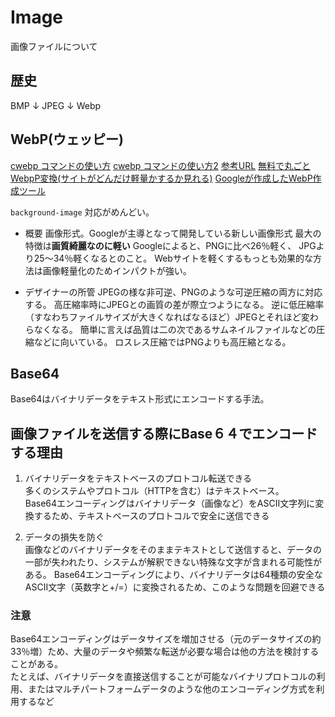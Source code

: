 # Image

画像ファイルについて

## 歴史

BMP
↓
JPEG
↓
Webp

## WebP(ウェッピー)

[cwebp コマンドの使い方](https://blogk.com/1375)
[cwebp コマンドの使い方2](https://cruw.co.jp/blog/webp-conversion/)
[参考URL](https://wk-partners.co.jp/homepage/blog/hpseisaku/htmlcss/webp-how-to-use/)
[無料で丸ごとWebpP変換(サイトがどんだけ軽量かするか見れる)](https://sim.lightfile.net/webp/)
[Googleが作成したWebP作成ツール](https://squoosh.app/)

`background-image` 対応がめんどい。

- 概要
画像形式。Googleが主導となって開発している新しい画像形式
最大の特徴は**画質綺麗なのに軽い**
Googleによると、PNGに比べ26％軽く、 JPGより25〜34％軽くなるとのこと。
Webサイトを軽くするもっとも効果的な方法は画像軽量化のためインパクトが強い。

- デザイナーの所管
JPEGの様な非可逆、PNGのような可逆圧縮の両方に対応する。
高圧縮率時にJPEGとの画質の差が際立つようになる。
逆に低圧縮率（すなわちファイルサイズが大きくなればなるほど）JPEGとそれほど変わらなくなる。
簡単に言えば品質は二の次であるサムネイルファイルなどの圧縮などに向いている。
ロスレス圧縮ではPNGよりも高圧縮となる。

## Base64

Base64はバイナリデータをテキスト形式にエンコードする手法。

## 画像ファイルを送信する際にBase６４でエンコードする理由

1. バイナリデータをテキストベースのプロトコル転送できる  
多くのシステムやプロトコル（HTTPを含む）はテキストベース。  
Base64エンコーディングはバイナリデータ（画像など）をASCII文字列に変換するため、テキストベースのプロトコルで安全に送信できる

2. データの損失を防ぐ  
画像などのバイナリデータをそのままテキストとして送信すると、データの一部が失われたり、システムが解釈できない特殊な文字が含まれる可能性がある。
 Base64エンコーディングにより、バイナリデータは64種類の安全なASCII文字（英数字と+/=）に変換されるため、このような問題を回避できる

### 注意

Base64エンコーディングはデータサイズを増加させる（元のデータサイズの約33％増）ため、大量のデータや頻繁な転送が必要な場合は他の方法を検討することがある。  
たとえば、バイナリデータを直接送信することが可能なバイナリプロトコルの利用、またはマルチパートフォームデータのような他のエンコーディング方式を利用するなど
